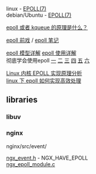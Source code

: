 
linux - [EPOLL(7)](http://man7.org/linux/man-pages/man7/epoll.7.html)  
debian/Ubuntu - [EPOLL(7)](https://manpages.debian.org/stretch/manpages/epoll.7.en.html)  

[epoll 或者 kqueue 的原理是什么？](https://www.zhihu.com/question/20122137/answer/14049112)  

[epoll 前戏](http://www.cnblogs.com/zhanzhao/p/5481169.html) / [epoll 笔记](https://my.oschina.net/pthread/blog/37711)  

[epoll 模型详解](http://blog.chinaunix.net/xmlrpc.php?r=blog/article&uid=28541347&id=4232252)  [epoll 使用详解](http://www.cnblogs.com/haippy/archive/2012/01/09/2317269.html)  
彻底学会使用epoll [一](http://blog.chinaunix.net/xmlrpc.php?r=blog/article&uid=28541347&id=4273856)  [二](http://blog.chinaunix.net/xmlrpc.php?r=blog/article&uid=28541347&id=4285054)  [三](http://blog.chinaunix.net/xmlrpc.php?r=blog/article&uid=28541347&id=4288802) [四](http://blog.chinaunix.net/xmlrpc.php?r=blog/article&uid=28541347&id=4296180) [五](http://blog.chinaunix.net/xmlrpc.php?r=blog/article&uid=28541347&id=4308612) [六](http://blog.chinaunix.net/xmlrpc.php?r=blog/article&uid=28541347&id=4324338)  

[Linux 内核 EPOLL 实现原理分析](http://www.valleytalk.org/2012/08/05/epoll-linux%E5%86%85%E6%A0%B8%E6%BA%90%E4%BB%A3%E7%A0%81%E5%AE%9E%E7%8E%B0%E5%8E%9F%E7%90%86%E5%88%86%E6%9E%90/)  
[linux 下 epoll 如何实现高效处理](http://www.cnblogs.com/debian/archive/2012/02/16/2354469.html)  

## libraries

### libuv



### nginx

nginx/src/event/

[ngx_event.h](https://github.com/nginx/nginx/blob/master/src/event/ngx_event.h) - NGX_HAVE_EPOLL  
[ngx_epoll_module.c](https://github.com/nginx/nginx/blob/master/src/event/modules/ngx_epoll_module.c)  
